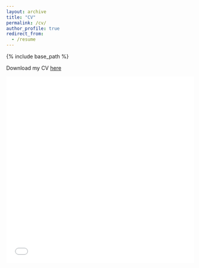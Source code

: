 ```yaml
---
layout: archive
title: "CV"
permalink: /cv/
author_profile: true
redirect_from:
  - /resume
---
```


{% include base_path %}

Download my CV [here](https://lasy.github.io/files/CV/CV_Laura_Symul.pdf)

<iframe src="/files/CV/CV_Laura_Symul.pdf" width="100%" height="500" frameborder="no" border="0" marginwidth="0" marginheight="0"></iframe>
